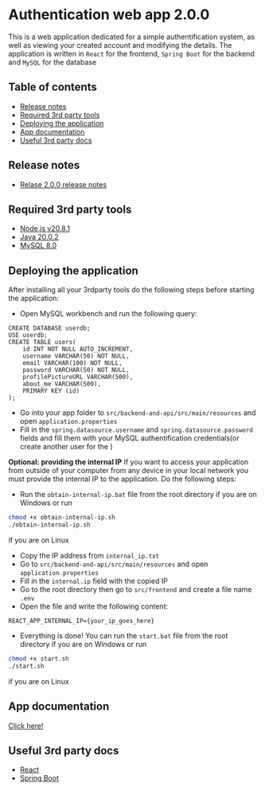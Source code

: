 # Authentication web app 2.0.0

This is a web application dedicated for a simple authentification system, as well as viewing your created account and modifying the details. The application is written in `React` for the frontend, `Spring Boot` for the backend and `MySQL` for the database

## Table of contents

- [Release notes](#release-notes)
- [Required 3rd party tools](#required-3rd-party-tools)
- [Deploying the application](#deploying-the-application)
- [App documentation](#app-documentation)
- [Useful 3rd party docs](#useful-3rd-party-docs)

## Release notes

- [Relase 2.0.0 release notes]([url](https://github.com/virlancristian/Authentification-site/pull/6))

## Required 3rd party tools

- [Node.js v20.8.1](https://nodejs.org/dist/v20.8.1/)
- [Java 20.0.2](https://www.oracle.com/java/technologies/javase/jdk20-archive-downloads.html)
- [MySQL 8.0](https://dev.mysql.com/downloads/installer/)

## Deploying the application

After installing all your 3rdparty tools do the following steps before starting the application:
- Open MySQL workbench and run the following query:
```mysql
CREATE DATABASE userdb;
USE userdb;
CREATE TABLE users(
    id INT NOT NULL AUTO_INCREMENT,
    username VARCHAR(50) NOT NULL,
    email VARCHAR(100) NOT NULL,
    password VARCHAR(50) NOT NULL,
    profilePictureURL VARCHAR(500),
    about_me VARCHAR(500),
    PRIMARY KEY (id)
);
``` 
- Go into your app folder to `src/backend-and-api/src/main/resources` and open `application.properties`
- Fill in the `spring.datasource.username` and `spring.datasource.password` fields and fill them with your MySQL authentification credentials(or create another user for the )

**Optional: providing the internal IP**
If you want to access your application from outside of your computer from any device in your local network you must provide the internal IP to the application. Do the following steps:
- Run the `obtain-internal-ip.bat` file from the root directory if you are on Windows or run
```bash
chmod +x obtain-internal-ip.sh
./obtain-internal-ip.sh
```
if you are on Linux
- Copy the IP address from `internal_ip.txt`
- Go to `src/backend-and-api/src/main/resources` and open `application.properties`
- Fill in the `internal.ip` field with the copied IP
- Go to the root directory then go to `src/frontend` and create a file name `.env`
- Open the file and write the following content:
```env
REACT_APP_INTERNAL_IP={your_ip_goes_here}
```

- Everything is done! You can run the `start.bat` file from the root directory if you are on Windows or run
```bash
chmod +x start.sh
./start.sh
```
if you are on Linux

## App documentation

[Click here!](https://github.com/virlancristian/Authentification-site/issues/5)

## Useful 3rd party docs

- [React](https://devdocs.io/react/)
- [Spring Boot](https://docs.spring.io/spring-boot/docs/current/reference/htmlsingle/)
